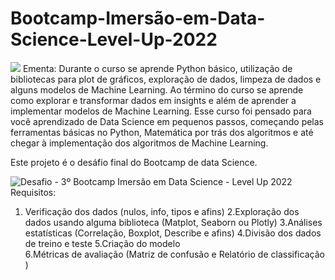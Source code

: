 # Bootcamp-Imersão-em-Data-Science-Level-Up-2022
![](https://github.com/leandrojgama/Bootcamp-Imersao-em-Data-Science-Level-Up-2022/blob/main/Bootcamp%20data%20Science%202022%20logo.png?raw=true)
Ementa:
Durante o curso se aprende Python básico, utilização de bibliotecas para plot de gráficos, exploração de dados, limpeza de dados e alguns modelos de Machine Learning. Ao término do curso se aprende como explorar e transformar dados em insights e além de aprender a implementar modelos de Machine Learning.
Esse curso foi pensado para você aprendizado de Data Science em pequenos passos, começando pelas ferramentas básicas no Python, Matemática por trás dos algoritmos e até chegar à implementação dos algoritmos de Machine Learning.

Este projeto é o desáfio final do Bootcamp de data Science.

![Desafio - 3º Bootcamp Imersão em Data Science - Level Up 2022](https://github.com/leandrojgama/Bootcamp-Imersao-em-Data-Science-Level-Up-2022/blob/main/Desafio%20Bootcamp%20Data%20Science%202022.png)
Requisitos:
1. Verificação dos dados (nulos, info, tipos e afins)
2.Exploração dos dados usando alguma biblioteca (Matplot, Seaborn ou Plotly) 
3.Análises estatísticas (Correlação, Boxplot, Describe e afins)
4.Divisão dos dados de treino e teste 
5.Criação do modelo  
6.Métricas de avaliação (Matriz de confusão e Relatório de classificação )
